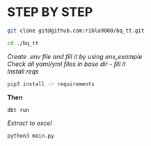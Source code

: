 # STEP BY STEP
```bash
git clone git@github.com:ribla9000/bq_tt.git
```

```bash 
cd ./bq_tt
``` 

*Create .env file and fill it by using env_example*\
*Check all yaml/yml files  in base dir - fill it*\
*Install reqs* 
```bash
pip3 install -r requirements
```
**Then**
```bash 
dbt run
```

*Extract to excel* 
```bash 
python3 main.py
```

